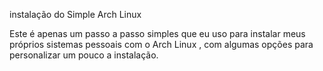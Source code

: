 instalação do Simple Arch Linux


Este é apenas um passo a passo simples que eu uso para instalar meus próprios sistemas pessoais com o Arch Linux , com algumas opções para personalizar um pouco a instalação.


